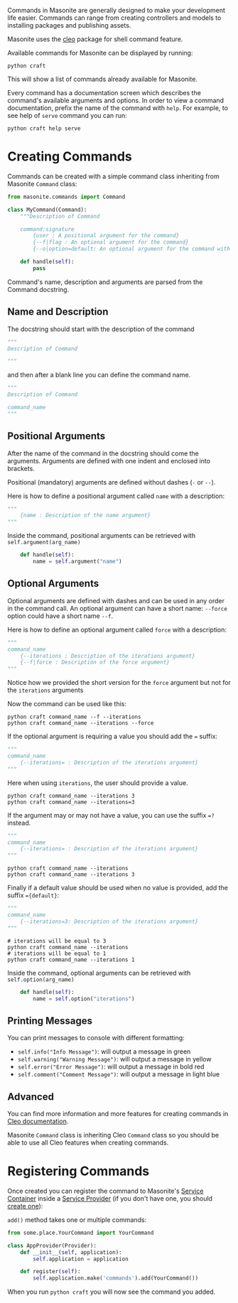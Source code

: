 Commands in Masonite are generally designed to make your development life easier. Commands can range from creating controllers and models to installing packages and publishing assets.

Masonite uses the [cleo](https://cleo.readthedocs.io/en/latest/) package for shell command feature.

Available commands for Masonite can be displayed by running:

```terminal
python craft
```

This will show a list of commands already available for Masonite.

Every command has a documentation screen which describes the command's available arguments and options. In
order to view a command documentation, prefix the name of the command with `help`. For example, to see help of
`serve` command you can run:

```terminal
python craft help serve
```

# Creating Commands

Commands can be created with a simple command class inheriting from Masonite `Command` class:

```python
from masonite.commands import Command

class MyCommand(Command):
    """Description of Command

    command:signature
        {user : A positional argument for the command}
        {--f|flag : An optional argument for the command}
        {--o|option=default: An optional argument for the command with default value}"""

    def handle(self):
        pass
```

Command's name, description and arguments are parsed from the Command docstring.

## Name and Description

The docstring should start with the description of the command
```python
"""
Description of Command

"""
```

and then after a blank line you can define the command name.

```python
"""
Description of Command

command_name
"""
```


## Positional Arguments

After the name of the command in the docstring should come the arguments. Arguments are defined with one indent and enclosed into brackets.

Positional (mandatory) arguments are defined without dashes (`-` or `--`).

Here is how to define a positional argument called `name` with a description:
```python
"""
    {name : Description of the name argument}
"""
```

Inside the command, positional arguments can be retrieved with `self.argument(arg_name)`
```python
    def handle(self):
        name = self.argument("name")
```

## Optional Arguments

Optional arguments are defined with dashes and can be used in any order in the command call. An optional
argument can have a short name: `--force` option could have a short name `--f`.

Here is how to define an optional argument called `force` with a description:
```python
"""
command_name
    {--iterations : Description of the iterations argument}
    {--f|force : Description of the force argument}
"""
```

Notice how we provided the short version for the `force` argument but not for the `iterations` arguments

Now the command can be used like this:
```terminal
python craft command_name --f --iterations
python craft command_name --iterations --force
```

If the optional argument is requiring a value you should add the `=` suffix:

```python
"""
command_name
    {--iterations= : Description of the iterations argument}
"""
```

Here when using `iterations`, the user should provide a value.

```terminal
python craft command_name --iterations 3
python craft command_name --iterations=3
```

If the argument may or may not have a value, you can use the suffix `=?` instead.

```python
"""
command_name
    {--iterations= : Description of the iterations argument}
"""
```

```terminal
python craft command_name --iterations
python craft command_name --iterations 3
```

Finally if a default value should be used when no value is provided, add the suffix `={default}`:

```python
"""
command_name
    {--iterations=3: Description of the iterations argument}
"""
```

```terminal
# iterations will be equal to 3
python craft command_name --iterations
# iterations will be equal to 1
python craft command_name --iterations 1
```

Inside the command, optional arguments can be retrieved with `self.option(arg_name)`

```python
    def handle(self):
        name = self.option("iterations")
```

## Printing Messages

You can print messages to console with different formatting:

- `self.info("Info Message")`: will output a message in green
- `self.warning("Warning Message")`: will output a message in yellow
- `self.error("Error Message")`: will output a message in bold red
- `self.comment("Comment Message")`: will output a message in light blue

## Advanced

You can find more information and more features for creating commands in [Cleo documentation](https://cleo.readthedocs.io/en/latest/introduction.html).

Masonite `Command` class is inheriting Cleo `Command` class so you should be able to use all Cleo features when
creating commands.


# Registering Commands

Once created you can register the command to Masonite's [Service Container](../architecture/service-container.md)
inside a [Service Provider](../architecture/service-providers.md) (if you don't have one, you should [create one](../architecture/service-providers.md#creating-a-provider)):

`add()` method takes one or multiple commands:

```python
from some.place.YourCommand import YourCommand

class AppProvider(Provider):
    def __init__(self, application):
        self.application = application

    def register(self):
        self.application.make('commands').add(YourCommand())
```

When you run `python craft` you will now see the command you added.
